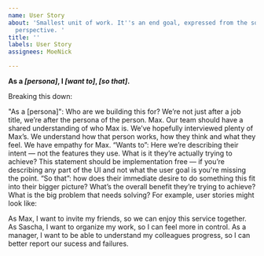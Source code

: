 ```yaml
---
name: User Story
about: 'Smallest unit of work. It''s an end goal, expressed from the software user''s
  perspective. '
title: ''
labels: User Story
assignees: MoeNick

---
```


**As a _[persona]_, I _[want to]_, _[so that]_.**


Breaking this down: 

"As a [persona]": Who are we building this for? We’re not just after a job title, we’re after the persona of the person. Max. Our team should have a shared understanding of who Max is. We’ve hopefully interviewed plenty of Max’s. We understand how that person works, how they think and what they feel. We have empathy for Max.
“Wants to”: Here we’re describing their intent — not the features they use. What is it they’re actually trying to achieve? This statement should be implementation free — if you’re describing any part of the UI and not what the user goal is you're missing the point.
“So that”: how does their immediate desire to do something this fit into their bigger picture? What’s the overall benefit they’re trying to achieve? What is the big problem that needs solving?
For example, user stories might look like:

As Max, I want to invite my friends, so we can enjoy this service together.
As Sascha, I want to organize my work, so I can feel more in control. 
As a manager, I want to be able to understand my colleagues progress, so I can better report our sucess and failures.
